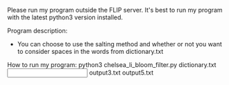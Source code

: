 Please run my program outside the FLIP server. It's best to run my program with the latest python3 version installed.

Program description:
- You can choose to use the salting method and whether or not you want to consider spaces in the words from dictionary.txt

How to run my program:
python3 chelsea_li_bloom_filter.py dictionary.txt <input txt file> output3.txt output5.txt